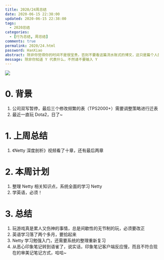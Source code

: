 ```yaml
---
title: 2020/24周总结
date: 2020-06-15 22:38:00
updated: 2020-06-15 22:38:00
tags:
  - 2020总结
categories: 
  - [行为总结, 周总结]
comments: true
permalink: 2020/24.html  
password: HanXiao
abstract: 除非你觉得你的时间不是很宝贵，否则不要看这篇流水账式的博文，这只是篇个人的工作的学习一个总结而已，没有包含任何的技术细节
message: 除非你知道 Y 代表什么，不然请不要输入 Y
---
```


![][0]  

# 0. 背景

1. 公司双写暂停，最后三个修改频繁的表（TPS2000+）需要调整策略进行迁表
2. 最近一直玩 Dota2，日了~

<!--more-->

# 1. 上周总结

1. 《Netty 深度剖析》视频看了十章，还有最后两章

# 2. 本周计划

1. 整理 Netty 相关知识点，系统全面的学习 Netty
2. 学英语，必须！

# 3. 总结

1. 玩游戏真是累人又伤神的事情，总是间歇性的无节制的玩，必须要改正
2. 英语学习落了两个多月，要拾起来
3. Netty 学习勉强入门，还需要系统的整理重新复习
4. 从恶心印象笔记转到语雀了，说实话，印象笔记客户端反应慢，而且不符合现在的审美记笔记方式，哈哈~

[0]: https://leran2deeplearnjavawebtech.oss-cn-beijing.aliyuncs.com/background/2020-06-15%E7%87%83%E6%83%85%E5%B2%81%E6%9C%88.webp
